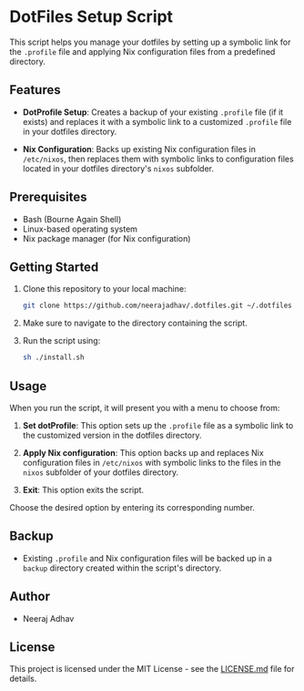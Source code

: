# DotFiles Setup Script

This script helps you manage your dotfiles by setting up a symbolic link for the `.profile` file and applying Nix configuration files from a predefined directory.

## Features

- **DotProfile Setup**: Creates a backup of your existing `.profile` file (if it exists) and replaces it with a symbolic link to a customized `.profile` file in your dotfiles directory.

- **Nix Configuration**: Backs up existing Nix configuration files in `/etc/nixos`, then replaces them with symbolic links to configuration files located in your dotfiles directory's `nixos` subfolder.

## Prerequisites

- Bash (Bourne Again Shell)
- Linux-based operating system
- Nix package manager (for Nix configuration)

## Getting Started

1. Clone this repository to your local machine:

   ```bash
   git clone https://github.com/neerajadhav/.dotfiles.git ~/.dotfiles
   ```

2. Make sure to navigate to the directory containing the script.

3. Run the script using:

   ```bash
   sh ./install.sh
   ```

## Usage

When you run the script, it will present you with a menu to choose from:

1. **Set dotProfile**: This option sets up the `.profile` file as a symbolic link to the customized version in the dotfiles directory.

2. **Apply Nix configuration**: This option backs up and replaces Nix configuration files in `/etc/nixos` with symbolic links to the files in the `nixos` subfolder of your dotfiles directory.

3. **Exit**: This option exits the script.

Choose the desired option by entering its corresponding number.

## Backup

- Existing `.profile` and Nix configuration files will be backed up in a `backup` directory created within the script's directory.

## Author

- Neeraj Adhav

## License

This project is licensed under the MIT License - see the [LICENSE.md](LICENSE.md) file for details.